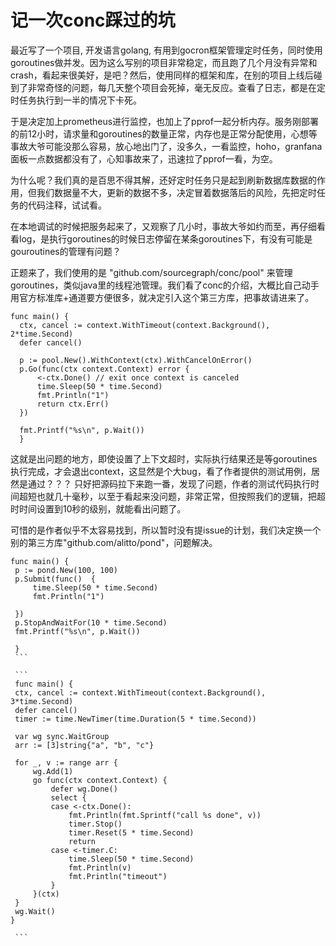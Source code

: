 # 记一次conc踩过的坑

  最近写了一个项目, 开发语言golang, 有用到gocron框架管理定时任务，同时使用goroutines做并发。因为这么写别的项目非常稳定，而且跑了几个月没有异常和crash，看起来很美好，是吧？然后，使用同样的框架和库，在别的项目上线后碰到了非常奇怪的问题，每几天整个项目会死掉，毫无反应。查看了日志，都是在定时任务执行到一半的情况下卡死。

  于是决定加上prometheus进行监控，也加上了pprof一起分析内存。服务刚部署的前12小时，请求量和goroutines的数量正常，内存也是正常分配使用，心想等事故大爷可能没那么容易，放心地出门了，没多久，一看监控，hoho，granfana面板一点数据都没有了，心知事故来了，迅速拉了pprof一看，为空。

  为什么呢？我们真的是百思不得其解，还好定时任务只是起到刷新数据库数据的作用，但我们数据量不大，更新的数据不多，决定冒着数据落后的风险，先把定时任务的代码注释，试试看。

  在本地调试的时候把服务起来了，又观察了几小时，事故大爷如约而至，再仔细看看log，是执行goroutines的时候日志停留在某条goroutines下，有没有可能是gouroutines的管理有问题？

  正题来了，我们使用的是 "github.com/sourcegraph/conc/pool" 来管理goroutines，类似java里的线程池管理。我们看了conc的介绍，大概比自己动手用官方标准库+通道要方便很多，就决定引入这个第三方库，把事故请进来了。


  ```
  func main() {
	ctx, cancel := context.WithTimeout(context.Background(), 2*time.Second)
	defer cancel()

	p := pool.New().WithContext(ctx).WithCancelOnError()
	p.Go(func(ctx context.Context) error {
		<-ctx.Done() // exit once context is canceled
		time.Sleep(50 * time.Second)
		fmt.Println("1")
		return ctx.Err()
	})

	fmt.Printf("%s\n", p.Wait())
    }
   ```

   这就是出问题的地方，即使设置了上下文超时，实际执行结果还是等goroutines执行完成，才会退出context，这显然是个大bug，看了作者提供的测试用例，居然是通过？？？ 只好把源码拉下来跑一番，发现了问题，作者的测试代码执行时间超短也就几十毫秒，以至于看起来没问题，非常正常，但按照我们的逻辑，把超时时间设置到10秒的级别，就能看出问题了。

   可惜的是作者似乎不太容易找到，所以暂时没有提issue的计划，我们决定换一个别的第三方库"github.com/alitto/pond"，问题解决。

   ```
   func main() {
	p := pond.New(100, 100)
	p.Submit(func()  {
		time.Sleep(50 * time.Second)
		fmt.Println("1")
	
	})
	p.StopAndWaitFor(10 * time.Second)
	fmt.Printf("%s\n", p.Wait())

    }
    ```

	```
	func main() {
	ctx, cancel := context.WithTimeout(context.Background(), 3*time.Second)
	defer cancel()
	timer := time.NewTimer(time.Duration(5 * time.Second))

	var wg sync.WaitGroup
	arr := [3]string{"a", "b", "c"}

	for _, v := range arr {
		wg.Add(1)
		go func(ctx context.Context) {
			defer wg.Done()
			select {
			case <-ctx.Done():
				fmt.Println(fmt.Sprintf("call %s done", v))
				timer.Stop()
				timer.Reset(5 * time.Second)
				return
			case <-timer.C:
				time.Sleep(50 * time.Second)
				fmt.Println(v)
				fmt.Println("timeout")
			}
		}(ctx)
	}
	wg.Wait()
}

	```